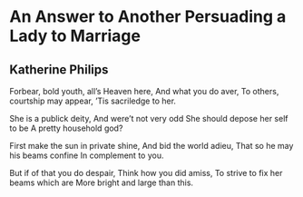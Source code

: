 # An Answer to Another Persuading a Lady to Marriage
## Katherine Philips
Forbear, bold youth, all’s Heaven here,
And what you do aver,
To others, courtship may appear,
’Tis sacriledge to her.

She is a publick deity,
And were’t not very odd
She should depose her self to be
A pretty household god?

First make the sun in private shine,
And bid the world adieu,
That so he may his beams confine
In complement to you.

But if of that you do despair,
Think how you did amiss,
To strive to fix her beams which are
More bright and large than this.
